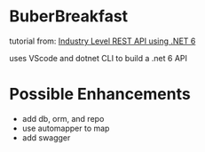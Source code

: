 # BuberBreakfast

tutorial from:
[Industry Level REST API using .NET 6](https://www.youtube.com/watch?v=PmDJIooZjBE&t=3s)

uses VScode and dotnet CLI to build a .net 6 API


# Possible Enhancements
- add db, orm, and repo
- use automapper to map
- add swagger
